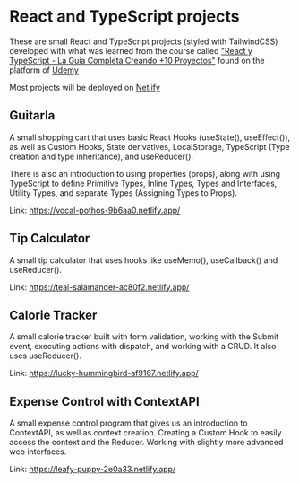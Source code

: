 # React and TypeScript projects

These are small React and TypeScript projects (styled with TailwindCSS) developed with what was learned from the course called ["React y TypeScript - La Guía Completa Creando +10 Proyectos"](https://www.udemy.com/course/react-de-principiante-a-experto-creando-mas-de-10-aplicaciones/) found on the platform of [Udemy](https://www.udemy.com/)

Most projects will be deployed on [Netlify](https://www.netlify.com/) 

## Guitarla

A small shopping cart that uses basic React Hooks (useState(), useEffect()), as well as Custom Hooks, State derivatives, LocalStorage, TypeScript (Type creation and type inheritance), and useReducer().

There is also an introduction to using properties (props), along with using TypeScript to define Primitive Types, Inline Types, Types and Interfaces, Utility Types, and separate Types (Assigning Types to Props).

Link: https://vocal-pothos-9b6aa0.netlify.app/

## Tip Calculator

A small tip calculator that uses hooks like useMemo(), useCallback() and useReducer().

Link: https://teal-salamander-ac80f2.netlify.app/

## Calorie Tracker

A small calorie tracker built with form validation, working with the Submit event, executing actions with dispatch, and working with a CRUD. It also uses useReducer().

Link: https://lucky-hummingbird-af9167.netlify.app/

## Expense Control with ContextAPI

A small expense control program that gives us an introduction to ContextAPI, as well as context creation. Creating a Custom Hook to easily access the context and the Reducer. Working with slightly more advanced web interfaces.

Link: https://leafy-puppy-2e0a33.netlify.app/
